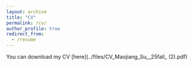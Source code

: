 ```yaml
---
layout: archive
title: "CV"
permalink: /cv/
author_profile: true
redirect_from:
  - /resume
---
```



You can download my CV [here](../files/CV_Maojiang_Su__25fall_ (2).pdf)

